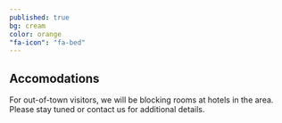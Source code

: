 ```yaml
---
published: true
bg: cream
color: orange
"fa-icon": "fa-bed"
---
```



## Accomodations

For out-of-town visitors, we will be blocking rooms at hotels in the area. Please stay tuned or contact us for additional details.
